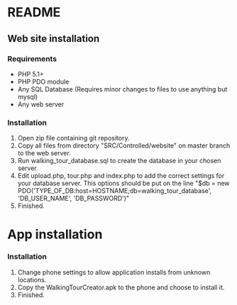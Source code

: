 # README


## Web site installation

### Requirements 

- PHP 5.1+
- PHP PDO module
- Any SQL Database (Requires minor changes to files to use anything but mysql)
- Any web server

### Installation

1. Open zip file containing git repository. 
2. Copy all files from directory "SRC/Controlled/website" on master branch to
   the web server.
3. Run walking\_tour\_database.sql to create the database in your chosen
   server.
4. Edit upload.php, tour.php and index.php to add the correct settings for your
   database server. This options should be put on the line
   "$db = new PDO('TYPE\_OF\_DB:host=HOSTNAME;db=walking\_tour\_database',
   'DB\_USER\_NAME', 'DB\_PASSWORD')"
5. Finished.



# App installation

### Installation

1. Change phone settings to allow application installs from unknown locations.
2. Copy the WalkingTourCreator.apk to the phone and choose to install it.
3. Finished.
